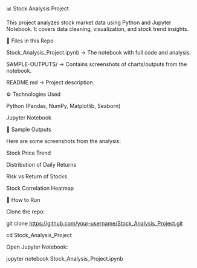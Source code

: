 📊 Stock Analysis Project

This project analyzes stock market data using Python and Jupyter Notebook.
It covers data cleaning, visualization, and stock trend insights.

📂 Files in this Repo

Stock_Analysis_Project.ipynb → The notebook with full code and analysis.

SAMPLE-OUTPUTS/ → Contains screenshots of charts/outputs from the notebook.

README.md → Project description.

⚙️ Technologies Used

Python (Pandas, NumPy, Matplotlib, Seaborn)

Jupyter Notebook

📸 Sample Outputs

Here are some screenshots from the analysis:

Stock Price Trend


Distribution of Daily Returns


Risk vs Return of Stocks


Stock Correlation Heatmap


🚀 How to Run

Clone the repo:

git clone https://github.com/your-username/Stock_Analysis_Project.git

cd Stock_Analysis_Project


Open Jupyter Notebook:

jupyter notebook Stock_Analysis_Project.ipynb
